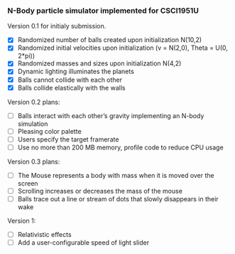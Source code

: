 ### N-Body particle simulator implemented for CSCI1951U

Version 0.1 for initialy submission. 
- [x] Randomized number of balls created upon initialization N(10,2)
- [x] Randomized initial velocities upon initialization (v = N(2,0), Theta = U(0, 2*pi))
- [x] Randomized masses and sizes upon initialization N(4,2)
- [x] Dynamic lighting illuminates the planets
- [x] Balls cannot collide with each other
- [x] Balls collide elastically with the walls

Version 0.2 plans: 
- [ ] Balls interact with each other’s gravity implementing an N-body simulation
- [ ] Pleasing color palette
- [ ] Users specify the target framerate
- [ ] Use no more than 200 MB memory, profile code to reduce CPU usage

Version 0.3 plans: 
- [ ] The Mouse represents a body with mass when it is moved over the screen
- [ ] Scrolling increases or decreases the mass of the mouse
- [ ] Balls trace out a line or stream of dots that slowly disappears in their wake

Version 1: 
- [ ] Relativistic effects
- [ ] Add a user-configurable speed of light slider
